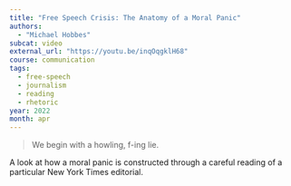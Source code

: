 ```yaml
---
title: "Free Speech Crisis: The Anatomy of a Moral Panic"
authors:
  - "Michael Hobbes"
subcat: video
external_url: "https://youtu.be/inqOqgklH68"
course: communication
tags:
  - free-speech
  - journalism
  - reading
  - rhetoric
year: 2022
month: apr
---
```


> We begin with a howling, f-ing lie.

A look at how a moral panic is constructed through a careful reading of a particular New York Times editorial.
